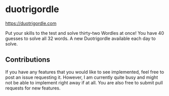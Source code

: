 # duotrigordle

https://duotrigordle.com

Put your skills to the test and solve thirty-two Wordles at once! You have 40 guesses to solve all 32 words. A new Duotrigordle available each day to solve.

## Contributions

If you have any features that you would like to see implemented, feel free to post an issue requesting it. However, I am currently quite busy and might not be able to implement right away if at all. You are also free to submit pull requests for new features.
